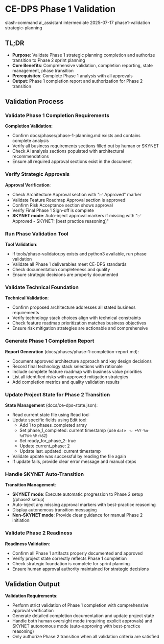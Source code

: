 # <context>CE-DPS Phase 1 Validation</context>

<meta>
  <title>CE-DPS Phase 1 Validation</title>
  <type>slash-command</type>
  <audience>ai_assistant</audience>
  <complexity>intermediate</complexity>
  <updated>2025-07-17</updated>
  <scope>phase1-validation</scope>
  <phase>strategic-planning</phase>
</meta>

## <summary priority="critical">TL;DR</summary>
- **Purpose**: Validate Phase 1 strategic planning completion and authorize transition to Phase 2 sprint planning
- **Core Benefits**: Comprehensive validation, completion reporting, state management, phase transition
- **Prerequisites**: Complete Phase 1 analysis with all approvals
- **Output**: Phase 1 completion report and authorization for Phase 2 transition

## <instructions priority="high">Validation Process</instructions>

### <step-1>Validate Phase 1 Completion Requirements</step-1>
**Completion Validation**:
- Confirm docs/phases/phase-1-planning.md exists and contains complete analysis
- Verify all business requirements sections filled out by human or SKYNET
- Check AI analysis sections populated with architectural recommendations
- Ensure all required approval sections exist in the document

### <step-2>Verify Strategic Approvals</step-2>
**Approval Verification**:
- Check Architecture Approval section with "✅ Approved" marker
- Validate Feature Roadmap Approval section is approved
- Confirm Risk Acceptance section shows approval
- Verify Final Phase 1 Sign-off is complete
- **SKYNET mode**: Auto-inject approval markers if missing with "✅ Approved - SKYNET: [best practice reasoning]"

### <step-3>Run Phase Validation Tool</step-3>
**Tool Validation**:
- If tools/phase-validator.py exists and python3 available, run phase validation
- Validate all Phase 1 deliverables meet CE-DPS standards
- Check documentation completeness and quality
- Ensure strategic decisions are properly documented

### <step-4>Validate Technical Foundation</step-4>
**Technical Validation**:
- Confirm proposed architecture addresses all stated business requirements
- Verify technology stack choices align with technical constraints
- Check feature roadmap prioritization matches business objectives
- Ensure risk mitigation strategies are actionable and comprehensive

### <step-5>Generate Phase 1 Completion Report</step-5>
**Report Generation** (docs/phases/phase-1-completion-report.md):
- Document approved architecture approach and key design decisions
- Record final technology stack selections with rationale
- Include complete feature roadmap with business value priorities
- List all identified risks with approved mitigation strategies
- Add completion metrics and quality validation results

### <step-6>Update Project State for Phase 2 Transition</step-6>
**State Management** (docs/ce-dps-state.json):
- Read current state file using Read tool
- Update specific fields using Edit tool:
  - Add 1 to phases_completed array
  - Set phase_1_completed: current timestamp (use `date -u +%Y-%m-%dT%H:%M:%SZ`)
  - Set ready_for_phase_2: true
  - Update current_phase: 2
  - Update last_updated: current timestamp
- Validate update was successful by reading the file again
- If update fails, provide clear error message and manual steps

### <step-7>Handle SKYNET Auto-Transition</step-7>
**Transition Management**:
- **SKYNET mode**: Execute automatic progression to Phase 2 setup (/phase2:setup)
- Auto-inject any missing approval markers with best-practice reasoning
- Display autonomous transition messaging
- **Non-SKYNET mode**: Provide clear guidance for manual Phase 2 initiation

### <step-8>Validate Phase 2 Readiness</step-8>
**Readiness Validation**:
- Confirm all Phase 1 artifacts properly documented and approved
- Verify project state correctly reflects Phase 1 completion
- Check strategic foundation is complete for sprint planning
- Ensure human approval authority maintained for strategic decisions

## <expected-behavior priority="medium">Validation Output</expected-behavior>

**Validation Requirements**:
- Perform strict validation of Phase 1 completion with comprehensive approval verification
- Generate detailed completion documentation and update project state
- Handle both human oversight mode (requiring explicit approvals) and SKYNET autonomous mode (auto-approving with best-practice reasoning)
- Only authorize Phase 2 transition when all validation criteria are satisfied